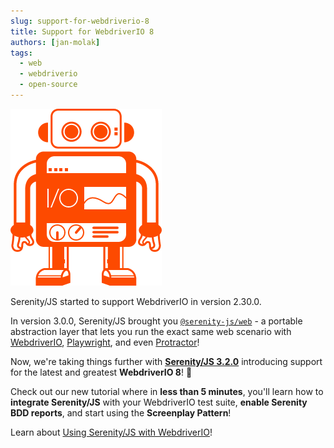 ```yaml
---
slug: support-for-webdriverio-8
title: Support for WebdriverIO 8
authors: [jan-molak]
tags:
  - web
  - webdriverio
  - open-source
---
```


![WebdriverIO Roboter](webdriverio-roboter.png)

Serenity/JS started to support WebdriverIO in version 2.30.0. 

In version 3.0.0, Serenity/JS brought you [`@serenity-js/web`](/handbook/web-testing/) - a portable abstraction
layer that lets you run the exact same web scenario with [WebdriverIO](/api/webdriverio), [Playwright](/api/playwright), and even [Protractor](/api/protractor)!

Now, we're taking things further with [**Serenity/JS 3.2.0**](https://github.com/serenity-js/serenity-js/releases/tag/v3.2.0) introducing support for the latest and greatest **WebdriverIO 8**! 🥳 

Check out our new tutorial where in **less than 5 minutes**, you'll learn how to **integrate Serenity/JS** with your WebdriverIO test suite, **enable Serenity BDD reports**, and start using the **Screenplay Pattern**!

Learn about [Using Serenity/JS with WebdriverIO](/handbook/test-runners/webdriverio/)!
